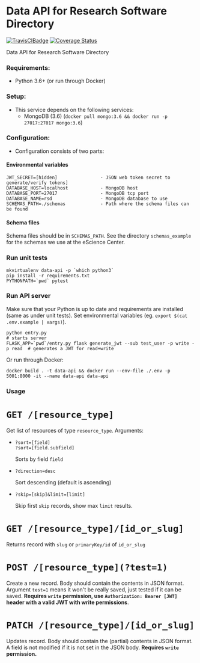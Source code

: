 # Data API for Research Software Directory
[![TravisCIBadge](https://travis-ci.org/research-software-directory/backend.svg?branch=master)](https://travis-ci.org/research-software-directory/backend)
[![Coverage Status](https://coveralls.io/repos/github/research-software-directory/backend/badge.svg)](https://coveralls.io/github/research-software-directory/backend)

Data API for Research Software Directory
### Requirements:
- Python 3.6+ (or run through Docker)

### Setup:
- This service depends on the following services:
    -   MongoDB (3.6) (`docker pull mongo:3.6 && docker run -p 27017:27017 mongo:3.6`)


### Configuration:
- Configuration consists of two parts:
#### Environmental variables
```
JWT_SECRET=[hidden]                - JSON web token secret to generate/verify tokens]
DATABASE_HOST=localhost            - MongoDB host
DATABASE_PORT=27017                - MongoDB tcp port
DATABASE_NAME=rsd                  - MongoDB database to use
SCHEMAS_PATH=./schemas             - Path where the schema files can be found
```
#### Schema files
Schema files should be in `SCHEMAS_PATH`. See the directory `schemas_example`
for the schemas we use at the eScience Center.

### Run unit tests
```
mkvirtualenv data-api -p `which python3`
pip install -r requirements.txt
PYTHONPATH=`pwd` pytest
```

### Run API server
Make sure that your Python is up to date and requirements are installed (same as under unit tests).
Set environmental variables (eg. `export $(cat .env.example | xargs)`).
```
python entry.py                                                               # starts server
FLASK_APP=`pwd`/entry.py flask generate_jwt --sub test_user -p write -p read  # generates a JWT for read+write
```
Or run through Docker:
```
docker build . -t data-api && docker run --env-file ./.env -p 5001:8000 -it --name data-api data-api
```

### Usage
# `GET /[resource_type]`

Get list of resources of type `resource_type`. Arguments:
- ```
  ?sort=[field]
  ?sort=[field.subfield]
  ```
  Sorts by field `field`

- ```
  ?direction=desc
  ```
  Sort descending (default is ascending)

- ```
  ?skip=[skip]&limit=[limit]
  ```
  Skip first `skip` records, show max `limit` results.

# `GET /[resource_type]/[id_or_slug]`
Returns record with `slug` or `primaryKey/id` of `id_or_slug`

# `POST /[resource_type](?test=1)`
Create a new record. Body should contain the contents in JSON format.
Argument `test=1` means it won't be really saved, just tested if it can be saved.
**Requires `write` permission, use `Authorization: Bearer [JWT]` header with a valid JWT with write permissions**.

# `PATCH /[resource_type]/[id_or_slug]`
Updates record. Body should contain the (partial) contents in JSON format.
A field is not modified if it is not set in the JSON body.
**Requires `write` permission.**